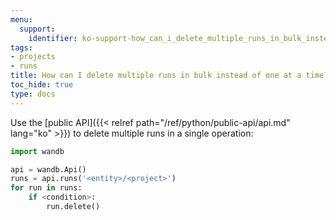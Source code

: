 ```yaml
---
menu:
  support:
    identifier: ko-support-how_can_i_delete_multiple_runs_in_bulk_instead_of_one_at_a_time
tags:
- projects
- runs
title: How can I delete multiple runs in bulk instead of one at a time?
toc_hide: true
type: docs
---
```


Use the [public API]({{< relref path="/ref/python/public-api/api.md" lang="ko" >}}) to delete multiple runs in a single operation:

```python
import wandb

api = wandb.Api()
runs = api.runs('<entity>/<project>')
for run in runs:
    if <condition>:
        run.delete()
```